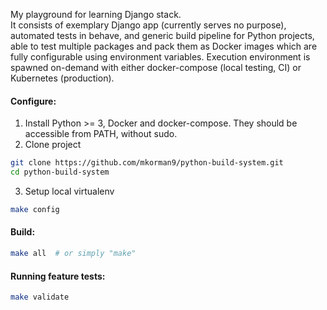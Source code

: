 My playground for learning Django stack.   
It consists of exemplary Django app (currently serves no purpose), automated tests in behave, 
and generic build pipeline for Python projects, able to test multiple packages and 
pack them as Docker images which are fully configurable using environment variables.
Execution environment is spawned on-demand with either docker-compose (local testing, CI) or Kubernetes (production).

#### Configure:
1. Install Python >= 3, Docker and docker-compose. They should be accessible from PATH, without sudo.
2. Clone project
```bash
git clone https://github.com/mkorman9/python-build-system.git
cd python-build-system
```
3. Setup local virtualenv
```bash
make config
```

#### Build:
```bash
make all  # or simply "make"
```

#### Running feature tests:
```bash
make validate
```
